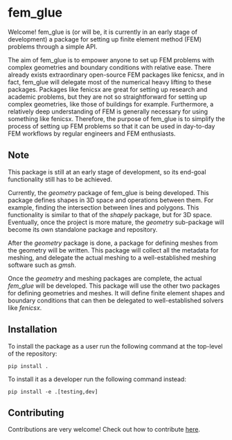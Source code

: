 # fem_glue

Welcome! fem_glue is (or will be, it is currently in an early stage of development) a package for setting up finite element method (FEM) problems through a simple API.

The aim of fem_glue is to empower anyone to set up FEM problems with complex geometries and boundary conditions with relative ease.
There already exists extraordinary open-source FEM packages like fenicsx, and in fact, fem_glue will delegate most of the numerical heavy lifting to these packages.
Packages like fenicsx are great for setting up research and academic problems, but they are not so straightforward for setting up complex geometries, like those of buildings for example.
Furthermore, a relatively deep understanding of FEM is generally necessary for using something like fenicsx.
Therefore, the purpose of fem_glue is to simplify the process of setting up FEM problems so that it can be used in day-to-day FEM workflows by regular engineers and FEM enthusiasts.


## Note

This package is still at an early stage of development, so its end-goal functionality still has to be achieved.

Currently, the _geometry_ package of fem_glue is being developed.
This package defines shapes in 3D space and operations between them.
For example, finding the intersection between lines and polygons.
This functionality is similar to that of the _shapely_ package, but for 3D space.
Eventually, once the project is more mature, the _geometry_ sub-package will become its own standalone package and repository.

After the _geometry_ package is done, a package for defining meshes from the geometry will be written.
This package will collect all the metadata for meshing, and delegate the actual meshing to a well-established meshing software such as _gmsh_.

Once the _geometry_ and meshing packages are complete, the actual _fem_glue_ will be developed.
This package will use the other two packages for defining geometries and meshes.
It will define finite element shapes and boundary conditions that can then be delegated to well-established solvers like _fenicsx_.


## Installation

To install the package as a user run the following command at the top-level of the repository:

```shell
pip install .
```

To install it as a developer run the following command instead:

```shell
pip install -e .[testing,dev]
```


## Contributing

Contributions are very welcome!
Check out how to contribute [here](CONTRIBUTING.md).
